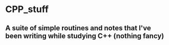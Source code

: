 # CPP_stuff
## A suite of simple routines and notes that I've been writing while studying C++ (nothing fancy)
